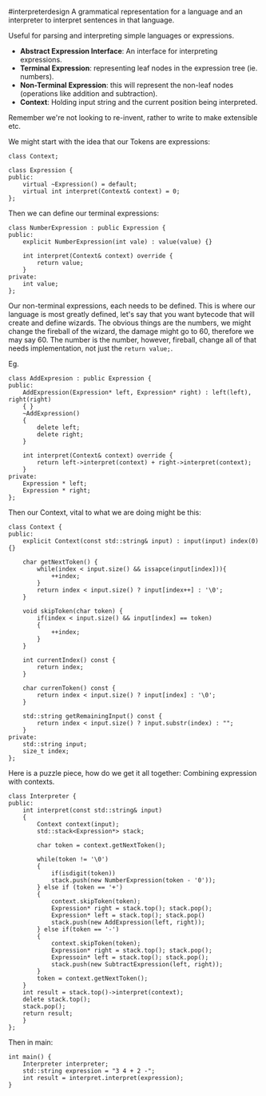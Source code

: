 #interpreterdesign
A grammatical representation for a language and an interpreter to interpret sentences in that language. 

Useful for parsing and interpreting simple languages or expressions. 

- **Abstract Expression Interface**: An interface for interpreting expressions. 
- **Terminal Expression**: representing leaf nodes in the expression tree (ie. numbers). 
- **Non-Terminal Expression**: this will represent the non-leaf nodes (operations like addition and subtraction). 
- **Context**: Holding input string and the current position being interpreted. 

Remember we're not looking to re-invent, rather to write to make extensible etc. 

We might start with the idea that our Tokens are expressions: 
```
class Context;

class Expression { 
public: 
	virtual ~Expression() = default;
	virtual int interpret(Context& context) = 0;
};
```

Then we can define our terminal expressions: 
```
class NumberExpression : public Expression { 
public: 
	explicit NumberExpression(int vale) : value(value) {}

	int interpret(Context& context) override { 
		return value;
	}
private: 
	int value;
};
```

Our non-terminal expressions, each needs to be defined. 
This is where our language is most greatly defined, let's say that you want bytecode that will create and define wizards. 
The obvious things are the numbers, we might change the fireball of the wizard, the damage might go to 60, therefore we may say 60. 
The number is the number, however, fireball, change all of that needs implementation, not just the 
`return value;`. 

Eg. 
```
class AddExpresion : public Expression { 
public: 
	AddExpression(Expression* left, Expression* right) : left(left), right(right)
	{ }
	~AddExpression() 
	{ 
		delete left;
		delete right;
	}

	int interpret(Context& context) override { 
		return left->interpret(context) + right->interpret(context);
	}
private: 
	Expression * left;
	Expression * right;
};
```

Then our Context, vital to what we are doing might be this: 
```
class Context { 
public: 
	explicit Context(const std::string& input) : input(input) index(0) {}

	char getNextToken() { 
		while(index < input.size() && issapce(input[index])){ 
			++index;
		}
		return index < input.size() ? input[index++] : '\0';
	}

	void skipToken(char token) { 
		if(index < input.size() && input[index] == token)
		{ 
			++index;
		}
	}

	int currentIndex() const { 
		return index;
	}

	char currenToken() const { 
		return index < input.size() ? input[index] : '\0';
	}

	std::string getRemainingInput() const { 
		return index < input.size() ? input.substr(index) : "";
	}
private: 
	std::string input;
	size_t index;
};
```

Here is a puzzle piece, how do we get it all together: Combining expression with contexts.

```
class Interpreter { 
public: 
	int interpret(const std::string& input)
	{ 
		Context context(input);
		std::stack<Expression*> stack;

		char token = context.getNextToken();

		while(token != '\0')
		{ 
			if(isdigit(token))
			stack.push(new NumberExpression(token - '0'));
		} else if (token == '+') 
		{ 
			context.skipToken(token);
			Expression* right = stack.top(); stack.pop(); 
			Expression* left = stack.top(); stack.pop()
			stack.push(new AddExpression(left, right));
		} else if(token == '-')
		{ 
			context.skipToken(token);
			Expression* right = stack.top(); stack.pop(); 
			Expressoin* left = stack.top(); stack.pop();
			stack.push(new SubtractExpression(left, right));
		}
		token = context.getNextToken();
	}
	int result = stack.top()->interpret(context);
	delete stack.top();
	stack.pop(); 
	return result;
	}
};
```

Then in main: 
```
int main() { 
	Interpreter interpreter; 
	std::string expression = "3 4 + 2 -";
	int result = interpret.interpret(expression);
}
```

